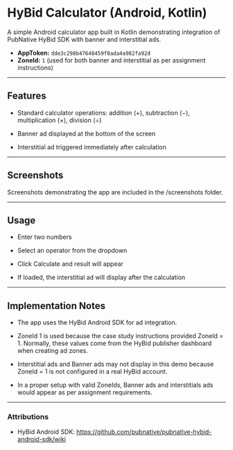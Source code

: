 # HyBid Calculator (Android, Kotlin)

A simple Android calculator app built in Kotlin demonstrating integration of PubNative HyBid SDK with banner and interstitial ads.

- **AppToken:** `dde3c298b47648459f8ada4a982fa92d`
- **ZoneId:** `1` (used for both banner and interstitial as per assignment instructions)

---
## Features
- Standard calculator operations: addition (+), subtraction (−), multiplication (×), division (÷)

- Banner ad displayed at the bottom of the screen

- Interstitial ad triggered immediately after calculation

---
## Screenshots
Screenshots demonstrating the app are included in the /screenshots folder.

---
## Usage

- Enter two numbers

- Select an operator from the dropdown

- Click Calculate and result will appear

- If loaded, the interstitial ad will display after the calculation

---
## Implementation Notes

- The app uses the HyBid Android SDK for ad integration.

- ZoneId 1 is used because the case study instructions provided ZoneId = 1. Normally, these values come from the HyBid publisher dashboard when creating ad zones.

- Interstitial ads and Banner ads may not display in this demo because ZoneId = 1 is not configured in a real HyBid account.

- In a proper setup with valid ZoneIds, Banner ads and interstitials ads would appear as per assignment requirements.

---
### Attributions
- HyBid Android SDK: https://github.com/pubnative/pubnative-hybid-android-sdk/wiki

